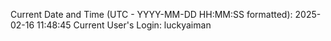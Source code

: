 Current Date and Time (UTC - YYYY-MM-DD HH:MM:SS formatted): 2025-02-16 11:48:45
Current User's Login: luckyaiman
